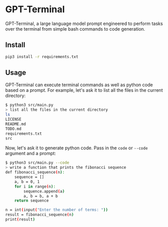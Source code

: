 # GPT-Terminal

GPT-Terminal, a large language model prompt engineered to perform tasks over the terminal from simple bash commands to code generation.

## Install
```bash
pip3 install -r requirements.txt
```

## Usage
GPT-Terminal can execute terminal commands as well as python code based on a prompt. For example, let's ask it to list all the files in the current directory:

```bash
$ python3 src/main.py
> list all the files in the current directory
ls
LICENSE
README.md
TODO.md
requirements.txt
src
```

Now, let's ask it to generate python code. Pass in the `code` or `--code` argument and a prompt: 

```bash
$ python3 src/main.py --code
> write a function that prints the fibonacci sequence
def fibonacci_sequence(n):
    sequence = []
    a, b = 0, 1
    for i in range(n):
        sequence.append(a)
        a, b = b, a + b
    return sequence

n = int(input("Enter the number of terms: "))
result = fibonacci_sequence(n)
print(result)
```